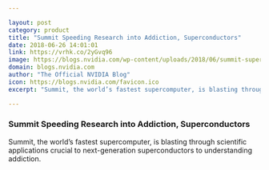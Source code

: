 ```yaml
---

layout: post
category: product
title: "Summit Speeding Research into Addiction, Superconductors"
date: 2018-06-26 14:01:01
link: https://vrhk.co/2yGvq96
image: https://blogs.nvidia.com/wp-content/uploads/2018/06/summit-superconductor-addiction.png
domain: blogs.nvidia.com
author: "The Official NVIDIA Blog"
icon: https://blogs.nvidia.com/favicon.ico
excerpt: "Summit, the world’s fastest supercomputer, is blasting through scientific applications crucial to next-generation superconductors to understanding addiction."

---
```


### Summit Speeding Research into Addiction, Superconductors

Summit, the world’s fastest supercomputer, is blasting through scientific applications crucial to next-generation superconductors to understanding addiction.